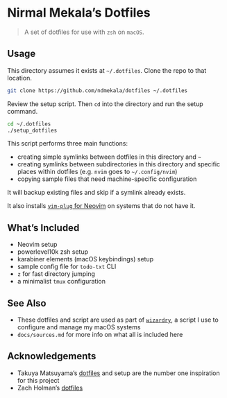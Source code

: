# Nirmal Mekala’s Dotfiles

> A set of dotfiles for use with `zsh` on `macOS`.

## Usage

This directory assumes it exists at `~/.dotfiles`. Clone the repo to that location.

```sh
git clone https://github.com/ndmekala/dotfiles ~/.dotfiles
```

Review the setup script. Then `cd` into the directory and run the setup command.

```sh
cd ~/.dotfiles
./setup_dotfiles
```

This script performs three main functions:

- creating simple symlinks between dotfiles in this directory and `~`
- creating symlinks between subdirectories in this directory and specific places within dotfiles (e.g. `nvim` goes to `~/.config/nvim`)
- copying sample files that need machine-specific configuration

It will backup existing files and skip if a symlink already exists.

It also installs [`vim-plug` for Neovim](https://github.com/junegunn/vim-plug#neovim) on systems that do not have it.

## What’s Included

- Neovim setup
- powerlevel10k zsh setup
- karabiner elements (macOS keybindings) setup
- sample config file for `todo-txt` CLI
- `z` for fast directory jumping
- a minimalist `tmux` configuration

## See Also

- These dotfiles and script are used as part of [`wizardry`](https://github.com/ndmekala/wizardry), a script I use to configure and manage my macOS systems
- `docs/sources.md` for more info on what all is included here

## Acknowledgements

- Takuya Matsuyama’s [dotfiles](https://github.com/craftzdog/dotfiles-public) and setup are the number one inspiration for this project
- Zach Holman’s [dotfiles](https://github.com/holman/dotfiles)
